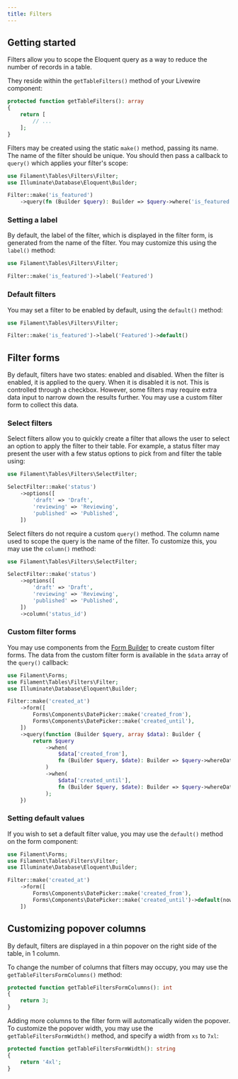 ```yaml
---
title: Filters
---
```


## Getting started

Filters allow you to scope the Eloquent query as a way to reduce the number of records in a table.

They reside within the `getTableFilters()` method of your Livewire component:

```php
protected function getTableFilters(): array
{
    return [
        // ...
    ];
}
```

Filters may be created using the static `make()` method, passing its name. The name of the filter should be unique. You should then pass a callback to `query()` which applies your filter's scope:

```php
use Filament\Tables\Filters\Filter;
use Illuminate\Database\Eloquent\Builder;

Filter::make('is_featured')
    ->query(fn (Builder $query): Builder => $query->where('is_featured', true))
```

### Setting a label

By default, the label of the filter, which is displayed in the filter form, is generated from the name of the filter. You may customize this using the `label()` method:

```php
use Filament\Tables\Filters\Filter;

Filter::make('is_featured')->label('Featured')
```

### Default filters

You may set a filter to be enabled by default, using the `default()` method:

```php
use Filament\Tables\Filters\Filter;

Filter::make('is_featured')->label('Featured')->default()
```

## Filter forms

By default, filters have two states: enabled and disabled. When the filter is enabled, it is applied to the query. When it is disabled it is not. This is controlled through a checkbox. However, some filters may require extra data input to narrow down the results further. You may use a custom filter form to collect this data.

### Select filters

Select filters allow you to quickly create a filter that allows the user to select an option to apply the filter to their table. For example, a status filter may present the user with a few status options to pick from and filter the table using:

```php
use Filament\Tables\Filters\SelectFilter;

SelectFilter::make('status')
    ->options([
        'draft' => 'Draft',
        'reviewing' => 'Reviewing',
        'published' => 'Published',
    ])
```

Select filters do not require a custom `query()` method. The column name used to scope the query is the name of the filter. To customize this, you may use the `column()` method:

```php
use Filament\Tables\Filters\SelectFilter;

SelectFilter::make('status')
    ->options([
        'draft' => 'Draft',
        'reviewing' => 'Reviewing',
        'published' => 'Published',
    ])
    ->column('status_id')
```

### Custom filter forms

You may use components from the [Form Builder](/docs/forms/fields) to create custom filter forms. The data from the custom filter form is available in the `$data` array of the `query()` callback:

```php
use Filament\Forms;
use Filament\Tables\Filters\Filter;
use Illuminate\Database\Eloquent\Builder;

Filter::make('created_at')
    ->form([
        Forms\Components\DatePicker::make('created_from'),
        Forms\Components\DatePicker::make('created_until'),
    ])
    ->query(function (Builder $query, array $data): Builder {
        return $query
            ->when(
                $data['created_from'],
                fn (Builder $query, $date): Builder => $query->whereDate('created_at', '>=', $date),
            )
            ->when(
                $data['created_until'],
                fn (Builder $query, $date): Builder => $query->whereDate('created_at', '<=', $date),
            );
    })
```

### Setting default values

If you wish to set a default filter value, you may use the `default()` method on the form component:

```php
use Filament\Forms;
use Filament\Tables\Filters\Filter;
use Illuminate\Database\Eloquent\Builder;

Filter::make('created_at')
    ->form([
        Forms\Components\DatePicker::make('created_from'),
        Forms\Components\DatePicker::make('created_until')->default(now()),
    ])
```

## Customizing popover columns

By default, filters are displayed in a thin popover on the right side of the table, in 1 column.

To change the number of columns that filters may occupy, you may use the `getTableFiltersFormColumns()` method:

```php
protected function getTableFiltersFormColumns(): int
{
    return 3;
}
```

Adding more columns to the filter form will automatically widen the popover. To customize the popover width, you may use the `getTableFiltersFormWidth()` method, and specify a width from `xs` to `7xl`:

```php
protected function getTableFiltersFormWidth(): string
{
    return '4xl';
}
```
